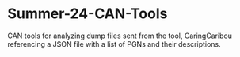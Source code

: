 # Summer-24-CAN-Tools
CAN tools for analyzing dump files sent from the tool, CaringCaribou referencing a JSON file with a list of PGNs and their descriptions.
